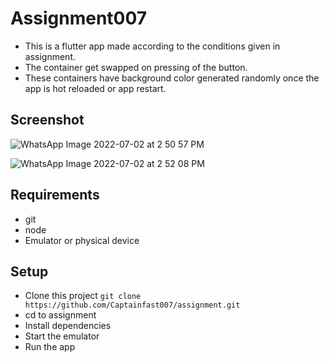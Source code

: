 # Assignment007
- This is a flutter app made according to the conditions given in assignment.
- The container get swapped on pressing of the button.
- These containers have background color generated randomly once the app is hot reloaded or app restart.

## Screenshot
![WhatsApp Image 2022-07-02 at 2 50 57 PM](https://user-images.githubusercontent.com/97168053/176994985-7bdb4a5d-8304-41fd-8e1b-2ac3af566b44.jpeg)

![WhatsApp Image 2022-07-02 at 2 52 08 PM](https://user-images.githubusercontent.com/97168053/176994995-65f82767-ec2e-4fee-b96b-e38fc3fb5f91.jpeg)


## Requirements
- git
- node
- Emulator or physical device

## Setup
- Clone this project ```git clone https://github.com/Captainfast007/assignment.git```
- cd to assignment
- Install dependencies 
- Start the emulator 
- Run the app

